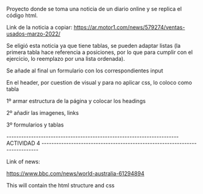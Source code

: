 Proyecto donde se toma una noticia de un diario online y se replica el código html.

Link de la noticia a copiar: https://ar.motor1.com/news/579274/ventas-usados-marzo-2022/


Se eligió esta noticia ya que tiene tablas, se pueden adaptar listas (la primera tabla hace referencia a posiciones, por lo que para cumplir con el ejercicio, lo reemplazo por una lista ordenada).

Se añade al final un formulario con los correspondientes input


En el header, por cuestion de visual y para no aplicar css, lo coloco como tabla

1º armar estructura de la página y colocar los headings

2º añadir las imagenes, links

3º formularios y tablas


---------------------------------------------------------------------- ACTIVIDAD 4 ----------------------------------------------------------------------------

Link of news:

https://www.bbc.com/news/world-australia-61294894

This will contain the html structure and css